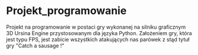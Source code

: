 # Projekt_programowanie
Projekt na programowanie w postaci gry wykonanej na silniku graficznym 3D Ursina Engine przystosowanym dla języka Python.
Założeniem gry, która jest typu FPS, jest zabicie wszystkich atakujących nas parówek z stąd tytuł gry "Catch a sausage !"
